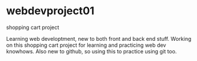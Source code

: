 # webdevproject01
shopping cart project

Learning web developtment, new to both front and back end stuff.
Working on this shopping cart project for learning and practicing web dev knowhows.
Also new to github, so using this to practice using git too.
